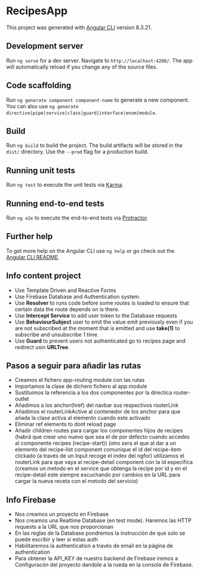 # RecipesApp

This project was generated with [Angular CLI](https://github.com/angular/angular-cli) version 8.3.21.

## Development server

Run `ng serve` for a dev server. Navigate to `http://localhost:4200/`. The app will automatically reload if you change any of the source files.

## Code scaffolding

Run `ng generate component component-name` to generate a new component. You can also use `ng generate directive|pipe|service|class|guard|interface|enum|module`.

## Build

Run `ng build` to build the project. The build artifacts will be stored in the `dist/` directory. Use the `--prod` flag for a production build.

## Running unit tests

Run `ng test` to execute the unit tests via [Karma](https://karma-runner.github.io).

## Running end-to-end tests

Run `ng e2e` to execute the end-to-end tests via [Protractor](http://www.protractortest.org/).

## Further help

To get more help on the Angular CLI use `ng help` or go check out the [Angular CLI README](https://github.com/angular/angular-cli/blob/master/README.md).

## Info content project

- Use Template Driven and Reactive Forms
- Use Firebase Database and Authentication system.
- Use **Resolver** to runs code before some routes is loaded to ensure that certain data the route depends on is there.
- Use **Intercept Service** to add user token to the Database requests
- Use **BehaviourSubject** user to emit the value emit previously even if you are not subscribed at the moment that is emitted and use **take(1)** to subscribe and unsubscribe 1 time.
- Use **Guard** to prevent users not authenticated go to recipes page and redirect usin **URLTree**.


## Pasos a seguir para añadir las rutas
- Creamos el fichero app-routing module con las rutas
- Importamos la clase de dichero fichero al app.module
- Sustituimos la referencia a los dos componentes por la directica router-outlet
- Añadimos a los anchor(href) del navbar sus respectivos routerLink
- Añadimos el routerLinkActive al contenedor de los anchor para que añada la clase activa al elemento cuando este activado
- Eliminar ref elements to dont reload page
- Añadir children routes para cargar los componentes hijos de recipes
  (habrá que crear uno nuevo que sea el de por defecto cuando accedes al componente recipes (recipe-start))
  (otro sera el que al dar a un elemento del recipe-list component 
   comunique el id del recipe-item clickado (a través de un Input recoge el index del ngfor)
   utilizamos el routerLink para que vaya al recipe-detail component con la id especifica
   (creamos un metodo en el service que obtenga la recipe por id y en el recipe-detail este siempre escuchando por cambios en la URL
   para cargar la nueva receta con el metodo del servicio)

## Info Firebase

- Nos creamos un proyecto en Firebase
- Nos creamos una Realtime Database (en test mode). Haremos las HTTP requests a la URL que nos proporcionan
- En las reglas de la Database pondremos la instrucción de que solo se puede escribir y leer si estas auth
- Habilitaremos la authentication a través de email en la página de authentication
- Para obtener la API_KEY de nuestro backend de Firebase iremos a Configuracón del proyecto dandole a la rueda en la consola de Firebase.
